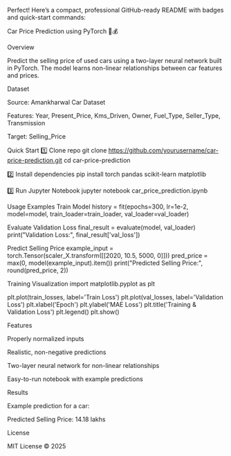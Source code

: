 Perfect! Here’s a compact, professional GitHub-ready README with badges and quick-start commands:

Car Price Prediction using PyTorch 🚗💰






Overview

Predict the selling price of used cars using a two-layer neural network built in PyTorch. The model learns non-linear relationships between car features and prices.

Dataset

Source: Amankharwal Car Dataset

Features: Year, Present_Price, Kms_Driven, Owner, Fuel_Type, Seller_Type, Transmission

Target: Selling_Price

Quick Start
1️⃣ Clone repo
git clone https://github.com/yourusername/car-price-prediction.git
cd car-price-prediction

2️⃣ Install dependencies
pip install torch pandas scikit-learn matplotlib

3️⃣ Run Jupyter Notebook
jupyter notebook car_price_prediction.ipynb

Usage Examples
Train Model
history = fit(epochs=300, lr=1e-2, model=model, train_loader=train_loader, val_loader=val_loader)

Evaluate Validation Loss
final_result = evaluate(model, val_loader)
print("Validation Loss:", final_result['val_loss'])

Predict Selling Price
example_input = torch.Tensor(scaler_X.transform([[2020, 10.5, 5000, 0]]))
pred_price = max(0, model(example_input).item())
print("Predicted Selling Price:", round(pred_price, 2))

Training Visualization
import matplotlib.pyplot as plt

plt.plot(train_losses, label='Train Loss')
plt.plot(val_losses, label='Validation Loss')
plt.xlabel('Epoch')
plt.ylabel('MAE Loss')
plt.title('Training & Validation Loss')
plt.legend()
plt.show()

Features

Properly normalized inputs

Realistic, non-negative predictions

Two-layer neural network for non-linear relationships

Easy-to-run notebook with example predictions

Results

Example prediction for a car:

Predicted Selling Price: 14.18 lakhs

License

MIT License © 2025
